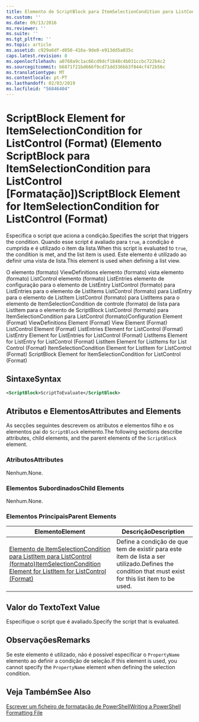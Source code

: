 ```yaml
---
title: Elemento de ScriptBlock para ItemSelectionCondition para ListControl (formato) | Documentos da Microsoft
ms.custom: ''
ms.date: 09/13/2016
ms.reviewer: ''
ms.suite: ''
ms.tgt_pltfrm: ''
ms.topic: article
ms.assetid: c929a6df-d050-416a-9de0-e913dd5a035c
caps.latest.revision: 8
ms.openlocfilehash: a0768a9c1ac66cd9dcf1848c4b031ccbc722b4c2
ms.sourcegitcommit: b6871f21bd666f9cd71dd336bb3f844cf472b56c
ms.translationtype: MT
ms.contentlocale: pt-PT
ms.lasthandoff: 02/03/2019
ms.locfileid: "56846404"
---
```

# <a name="scriptblock-element-for-itemselectioncondition-for-listcontrol-format"></a><span data-ttu-id="1ff12-102">ScriptBlock Element for ItemSelectionCondition for ListControl (Format) (Elemento ScriptBlock para ItemSelectionCondition para ListControl [Formatação])</span><span class="sxs-lookup"><span data-stu-id="1ff12-102">ScriptBlock Element for ItemSelectionCondition for ListControl (Format)</span></span>

<span data-ttu-id="1ff12-103">Especifica o script que aciona a condição.</span><span class="sxs-lookup"><span data-stu-id="1ff12-103">Specifies the script that triggers the condition.</span></span> <span data-ttu-id="1ff12-104">Quando esse script é avaliado para `true`, a condição é cumprida e é utilizado o item da lista.</span><span class="sxs-lookup"><span data-stu-id="1ff12-104">When this script is evaluated to `true`, the condition is met, and the list item is used.</span></span> <span data-ttu-id="1ff12-105">Este elemento é utilizado ao definir uma vista de lista.</span><span class="sxs-lookup"><span data-stu-id="1ff12-105">This element is used when defining a list view.</span></span>

<span data-ttu-id="1ff12-106">O elemento (formato) ViewDefinitions elemento (formato) vista elemento (formato) ListControl elemento (formato) ListEntries elemento de configuração para o elemento de ListEntry ListControl (formato) para ListEntries para o elemento de ListItems ListControl (formato) para ListEntry para o elemento de ListItem ListControl (formato) para ListItems para o elemento de ItemSelectionCondition de controle (formato) de lista para ListItem para o elemento de ScriptBlock ListControl (formato) para ItemSelectionCondition para ListControl (formato)</span><span class="sxs-lookup"><span data-stu-id="1ff12-106">Configuration Element (Format) ViewDefinitions Element (Format) View Element (Format) ListControl Element (Format) ListEntries Element for ListControl (Format) ListEntry Element for ListEntries for ListControl (Format) ListItems Element for ListEntry for ListControl (Format) ListItem Element for ListItems for List Control (Format) ItemSelectionCondition Element for ListItem for ListControl (Format) ScriptBlock Element for ItemSelectionCondition for ListControl  (Format)</span></span>

## <a name="syntax"></a><span data-ttu-id="1ff12-107">Sintaxe</span><span class="sxs-lookup"><span data-stu-id="1ff12-107">Syntax</span></span>

```xml
<ScriptBlock>ScriptToEvaluate</ScriptBlock>
```

## <a name="attributes-and-elements"></a><span data-ttu-id="1ff12-108">Atributos e Elementos</span><span class="sxs-lookup"><span data-stu-id="1ff12-108">Attributes and Elements</span></span>

<span data-ttu-id="1ff12-109">As secções seguintes descrevem os atributos e elementos filho e os elementos pai do `ScriptBlock` elemento.</span><span class="sxs-lookup"><span data-stu-id="1ff12-109">The following sections describe attributes, child elements, and the parent elements of the `ScriptBlock` element.</span></span>

### <a name="attributes"></a><span data-ttu-id="1ff12-110">Atributos</span><span class="sxs-lookup"><span data-stu-id="1ff12-110">Attributes</span></span>

<span data-ttu-id="1ff12-111">Nenhum.</span><span class="sxs-lookup"><span data-stu-id="1ff12-111">None.</span></span>

### <a name="child-elements"></a><span data-ttu-id="1ff12-112">Elementos Subordinados</span><span class="sxs-lookup"><span data-stu-id="1ff12-112">Child Elements</span></span>

<span data-ttu-id="1ff12-113">Nenhum.</span><span class="sxs-lookup"><span data-stu-id="1ff12-113">None.</span></span>

### <a name="parent-elements"></a><span data-ttu-id="1ff12-114">Elementos Principais</span><span class="sxs-lookup"><span data-stu-id="1ff12-114">Parent Elements</span></span>

|<span data-ttu-id="1ff12-115">Elemento</span><span class="sxs-lookup"><span data-stu-id="1ff12-115">Element</span></span>|<span data-ttu-id="1ff12-116">Descrição</span><span class="sxs-lookup"><span data-stu-id="1ff12-116">Description</span></span>|
|-------------|-----------------|
|[<span data-ttu-id="1ff12-117">Elemento de ItemSelectionCondition para ListItem para ListControl (formato)</span><span class="sxs-lookup"><span data-stu-id="1ff12-117">ItemSelectionCondition Element for ListItem for ListControl (Format)</span></span>](./itemselectioncondition-element-for-listitem-for-listcontrol-format.md)|<span data-ttu-id="1ff12-118">Define a condição de que tem de existir para este item de lista a ser utilizado.</span><span class="sxs-lookup"><span data-stu-id="1ff12-118">Defines the condition that must exist for this list item to be used.</span></span>|

## <a name="text-value"></a><span data-ttu-id="1ff12-119">Valor do Texto</span><span class="sxs-lookup"><span data-stu-id="1ff12-119">Text Value</span></span>

<span data-ttu-id="1ff12-120">Especifique o script que é avaliado.</span><span class="sxs-lookup"><span data-stu-id="1ff12-120">Specify the script that is evaluated.</span></span>

## <a name="remarks"></a><span data-ttu-id="1ff12-121">Observações</span><span class="sxs-lookup"><span data-stu-id="1ff12-121">Remarks</span></span>

<span data-ttu-id="1ff12-122">Se este elemento é utilizado, não é possível especificar o `PropertyName` elemento ao definir a condição de seleção.</span><span class="sxs-lookup"><span data-stu-id="1ff12-122">If this element is used, you cannot specify the `PropertyName` element when defining the selection condition.</span></span>

## <a name="see-also"></a><span data-ttu-id="1ff12-123">Veja Também</span><span class="sxs-lookup"><span data-stu-id="1ff12-123">See Also</span></span>

[<span data-ttu-id="1ff12-124">Escrever um ficheiro de formatação de PowerShell</span><span class="sxs-lookup"><span data-stu-id="1ff12-124">Writing a PowerShell Formatting File</span></span>](./writing-a-powershell-formatting-file.md)
